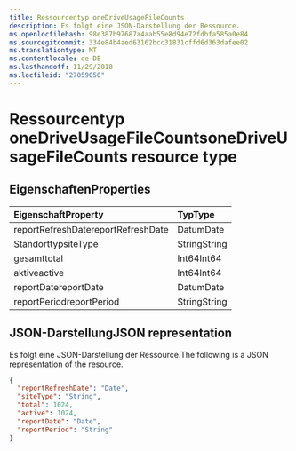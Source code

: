 ```yaml
---
title: Ressourcentyp oneDriveUsageFileCounts
description: Es folgt eine JSON-Darstellung der Ressource.
ms.openlocfilehash: 98e387b97687a4aab55e8d94e72fdbfa585a0e84
ms.sourcegitcommit: 334e84b4aed63162bcc31831cffd6d363dafee02
ms.translationtype: MT
ms.contentlocale: de-DE
ms.lasthandoff: 11/29/2018
ms.locfileid: "27059050"
---
```

# <a name="onedriveusagefilecounts-resource-type"></a><span data-ttu-id="7bfad-103">Ressourcentyp oneDriveUsageFileCounts</span><span class="sxs-lookup"><span data-stu-id="7bfad-103">oneDriveUsageFileCounts resource type</span></span>

## <a name="properties"></a><span data-ttu-id="7bfad-104">Eigenschaften</span><span class="sxs-lookup"><span data-stu-id="7bfad-104">Properties</span></span>

| <span data-ttu-id="7bfad-105">Eigenschaft</span><span class="sxs-lookup"><span data-stu-id="7bfad-105">Property</span></span>          | <span data-ttu-id="7bfad-106">Typ</span><span class="sxs-lookup"><span data-stu-id="7bfad-106">Type</span></span>   |
| :---------------- | :----- |
| <span data-ttu-id="7bfad-107">reportRefreshDate</span><span class="sxs-lookup"><span data-stu-id="7bfad-107">reportRefreshDate</span></span> | <span data-ttu-id="7bfad-108">Datum</span><span class="sxs-lookup"><span data-stu-id="7bfad-108">Date</span></span>   |
| <span data-ttu-id="7bfad-109">Standorttyp</span><span class="sxs-lookup"><span data-stu-id="7bfad-109">siteType</span></span>          | <span data-ttu-id="7bfad-110">String</span><span class="sxs-lookup"><span data-stu-id="7bfad-110">String</span></span> |
| <span data-ttu-id="7bfad-111">gesamt</span><span class="sxs-lookup"><span data-stu-id="7bfad-111">total</span></span>             | <span data-ttu-id="7bfad-112">Int64</span><span class="sxs-lookup"><span data-stu-id="7bfad-112">Int64</span></span>  |
| <span data-ttu-id="7bfad-113">aktive</span><span class="sxs-lookup"><span data-stu-id="7bfad-113">active</span></span>            | <span data-ttu-id="7bfad-114">Int64</span><span class="sxs-lookup"><span data-stu-id="7bfad-114">Int64</span></span>  |
| <span data-ttu-id="7bfad-115">reportDate</span><span class="sxs-lookup"><span data-stu-id="7bfad-115">reportDate</span></span>        | <span data-ttu-id="7bfad-116">Datum</span><span class="sxs-lookup"><span data-stu-id="7bfad-116">Date</span></span>   |
| <span data-ttu-id="7bfad-117">reportPeriod</span><span class="sxs-lookup"><span data-stu-id="7bfad-117">reportPeriod</span></span>      | <span data-ttu-id="7bfad-118">String</span><span class="sxs-lookup"><span data-stu-id="7bfad-118">String</span></span> |

## <a name="json-representation"></a><span data-ttu-id="7bfad-119">JSON-Darstellung</span><span class="sxs-lookup"><span data-stu-id="7bfad-119">JSON representation</span></span>

<span data-ttu-id="7bfad-120">Es folgt eine JSON-Darstellung der Ressource.</span><span class="sxs-lookup"><span data-stu-id="7bfad-120">The following is a JSON representation of the resource.</span></span>

<!-- {
  "blockType": "resource",
  "@odata.type": "microsoft.graph.oneDriveUsageFileCounts"
} -->

```json
{
  "reportRefreshDate": "Date", 
  "siteType": "String", 
  "total": 1024, 
  "active": 1024, 
  "reportDate": "Date", 
  "reportPeriod": "String"
}
```
